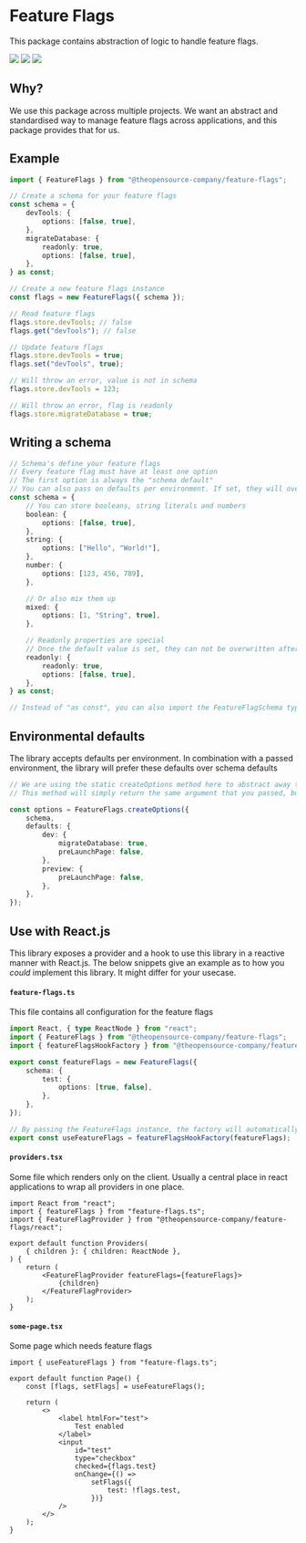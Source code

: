 # Feature Flags

This package contains abstraction of logic to handle feature flags.

[![](https://img.shields.io/badge/license-Apache_License_2.0-00bfff.svg?style=flat-square)](https://github.com/theopensource-company/feature-flags)
[![](https://img.shields.io/npm/v/@theopensource-company/feature-flags?style=flat-square)](https://www.npmjs.com/package/@theopensource-company/feature-flags)
[![](https://img.shields.io/npm/v/@theopensource-company/feature-flags?style=flat-square&label=deno)](https://deno.land/x/featureflags)

## Why?

We use this package across multiple projects. We want an abstract and
standardised way to manage feature flags across applications, and this package
provides that for us.

## Example

```typescript
import { FeatureFlags } from "@theopensource-company/feature-flags";

// Create a schema for your feature flags
const schema = {
    devTools: {
        options: [false, true],
    },
    migrateDatabase: {
        readonly: true,
        options: [false, true],
    },
} as const;

// Create a new feature flags instance
const flags = new FeatureFlags({ schema });

// Read feature flags
flags.store.devTools; // false
flags.get("devTools"); // false

// Update feature flags
flags.store.devTools = true;
flags.set("devTools", true);

// Will throw an error, value is not in schema
flags.store.devTools = 123;

// Will throw an error, flag is readonly
flags.store.migrateDatabase = true;
```

## Writing a schema

```typescript
// Schema's define your feature flags
// Every feature flag must have at least one option
// The first option is always the "schema default"
// You can also pass on defaults per environment. If set, they will overwrite schema defaults
const schema = {
    // You can store booleans, string literals and numbers
    boolean: {
        options: [false, true],
    },
    string: {
        options: ["Hello", "World!"],
    },
    number: {
        options: [123, 456, 789],
    },

    // Or also mix them up
    mixed: {
        options: [1, "String", true],
    },

    // Readonly properties are special
    // Once the default value is set, they can not be overwritten afterwards
    readonly: {
        readonly: true,
        options: [false, true],
    },
} as const;

// Instead of "as const", you can also import the FeatureFlagSchema type and use the satisfied keyword
```

## Environmental defaults

The library accepts defaults per environment. In combination with a passed
environment, the library will prefer these defaults over schema defaults

```typescript
// We are using the static createOptions method here to abstract away the environment that we will need to set.
// This method will simply return the same argument that you passed, but adds the benefit that you can easily type your schema and defaults while being able to reuse them.

const options = FeatureFlags.createOptions({
    schema,
    defaults: {
        dev: {
            migrateDatabase: true,
            preLaunchPage: false,
        },
        preview: {
            preLaunchPage: false,
        },
    },
});
```

## Use with React.js

This library exposes a provider and a hook to use this library in a reactive
manner with React.js. The below snippets give an example as to how you _could_
implement this library. It might differ for your usecase.

#### `feature-flags.ts`

This file contains all configuration for the feature flags

```ts
import React, { type ReactNode } from "react";
import { FeatureFlags } from "@theopensource-company/feature-flags";
import { featureFlagsHookFactory } from "@theopensource-company/feature-flags/react";

export const featureFlags = new FeatureFlags({
    schema: {
        test: {
            options: [true, false],
        },
    },
});

// By passing the FeatureFlags instance, the factory will automatically inherit types from the schema.
export const useFeatureFlags = featureFlagsHookFactory(featureFlags);
```

#### `providers.tsx`

Some file which renders only on the client. Usually a central place in react
applications to wrap all providers in one place.

```tsx
import React from "react";
import { featureFlags } from "feature-flags.ts";
import { FeatureFlagProvider } from "@theopensource-company/feature-flags/react";

export default function Providers(
    { children }: { children: ReactNode },
) {
    return (
        <FeatureFlagProvider featureFlags={featureFlags}>
            {children}
        </FeatureFlagProvider>
    );
}
```

#### `some-page.tsx`

Some page which needs feature flags

```tsx
import { useFeatureFlags } from "feature-flags.ts";

export default function Page() {
    const [flags, setFlags] = useFeatureFlags();

    return (
        <>
            <label htmlFor="test">
                Test enabled
            </label>
            <input
                id="test"
                type="checkbox"
                checked={flags.test}
                onChange={() =>
                    setFlags({
                        test: !flags.test,
                    })}
            />
        </>
    );
}
```
